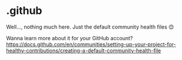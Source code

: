 # .github
 
 Well..., nothing much here. Just the default community health files 😊 

Wanna learn more about it for your GitHub account? https://docs.github.com/en/communities/setting-up-your-project-for-healthy-contributions/creating-a-default-community-health-file
